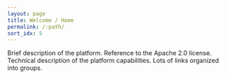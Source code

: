```yaml
---
layout: page
title: Welcome / Home
permalink: /:path/
sort_idx: 5
---
```

Brief description of the platform. Reference to the Apache 2.0 license. Technical description of the platform capabilities. Lots of links organized into groups.
